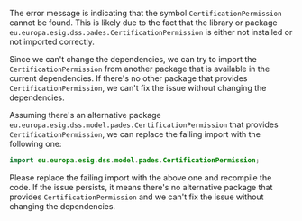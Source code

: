 The error message is indicating that the symbol `CertificationPermission` cannot be found. This is likely due to the fact that the library or package `eu.europa.esig.dss.pades.CertificationPermission` is either not installed or not imported correctly.

Since we can't change the dependencies, we can try to import the `CertificationPermission` from another package that is available in the current dependencies. If there's no other package that provides `CertificationPermission`, we can't fix the issue without changing the dependencies.

Assuming there's an alternative package `eu.europa.esig.dss.model.pades.CertificationPermission` that provides `CertificationPermission`, we can replace the failing import with the following one:

```java
import eu.europa.esig.dss.model.pades.CertificationPermission;
```

Please replace the failing import with the above one and recompile the code. If the issue persists, it means there's no alternative package that provides `CertificationPermission` and we can't fix the issue without changing the dependencies.